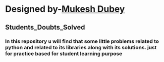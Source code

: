 # Designed by-[Mukesh Dubey](https://github.com/MukeshDubey1420)

## Students_Doubts_Solved

### **In this repository u will find that some little problems related to python and related to its libraries along with its solutions. just for practice based for student learning purpose**
